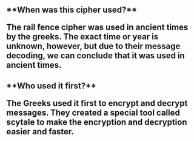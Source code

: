 
<h2> **When was this cipher used?**

The rail fence cipher was used in ancient times by the greeks. The exact time or year is unknown, however, but due to 
their message decoding, we can conclude that it was used in ancient times. 


<h2> **Who used it first?**

The Greeks used it first to encrypt and decrypt messages. They created a special tool called scytale to make the encryption
and decryption easier and faster. 
